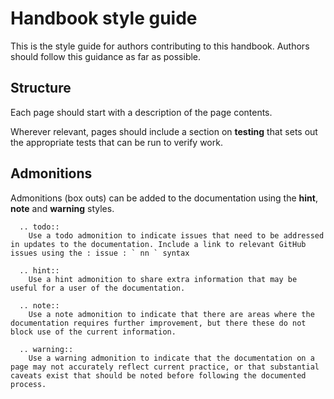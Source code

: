 # Handbook style guide

This is the style guide for authors contributing to this handbook. Authors should follow this guidance as far as possible.

## Structure

Each page should start with a description of the page contents.

Wherever relevant, pages should include a section on **testing** that sets out the appropriate tests that can be run to verify work.

## Admonitions

Admonitions (box outs) can be added to the documentation using the **hint**, **note** and **warning** styles.

```eval_rst
  .. todo::
    Use a todo admonition to indicate issues that need to be addressed in updates to the documentation. Include a link to relevant GitHub issues using the : issue : ` nn ` syntax
```

```eval_rst
  .. hint::
    Use a hint admonition to share extra information that may be useful for a user of the documentation.
```

```eval_rst
  .. note::
    Use a note admonition to indicate that there are areas where the documentation requires further improvement, but there these do not block use of the current information.
```

```eval_rst
  .. warning::
    Use a warning admonition to indicate that the documentation on a page may not accurately reflect current practice, or that substantial caveats exist that should be noted before following the documented process.
```
